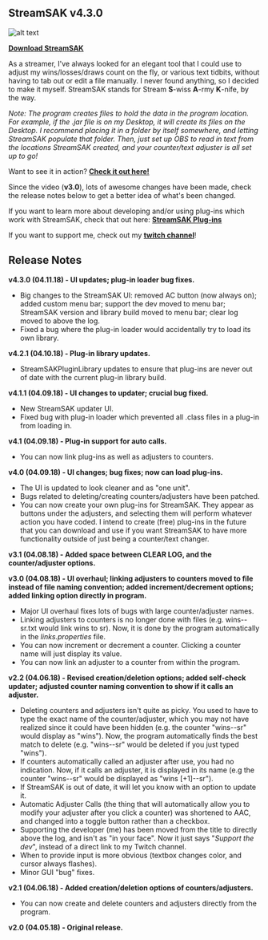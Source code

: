 ## StreamSAK v4.3.0

![alt text](https://github.com/ShermanZero/StreamSAK/blob/master/data/misc/StreamSAK.png)

**[Download StreamSAK](https://github.com/ShermanZero/StreamSAK/raw/master/data/StreamSAK.jar)**

As a streamer, I've always looked for an elegant tool that I could use to adjust my wins/losses/draws count on the fly, or various text tidbits, without having to tab out or edit a file manually.  I never found anything, so I decided to make it myself.  StreamSAK stands for Stream **S**-wiss **A**-rmy **K**-nife, by the way.

*Note: The program creates files to hold the data in the program location.  For example, if the .jar file is on my Desktop, it will create its files on the Desktop.  I recommend placing it in a folder by itself somewhere, and letting StreamSAK populate that folder.  Then, just set up OBS to read in text from the locations StreamSAK created, and your counter/text adjuster is all set up to go!*

Want to see it in action?  **[Check it out here!](https://www.youtube.com/watch?v=5vMYJbCoJkU)**

Since the video (**v3.0**), lots of awesome changes have been made, check the release notes below to get a better idea of what's been changed.

If you want to learn more about developing and/or using plug-ins which work with StreamSAK, check that out here:  **[StreamSAK Plug-ins](data/plugins)**

If you want to support me, check out my **[twitch channel](https://www.twitch.tv/shermanzero)**!


## Release Notes

**v4.3.0 (04.11.18) - UI updates; plug-in loader bug fixes.**
  - Big changes to the StreamSAK UI: removed AC button (now always on); added custom menu bar; support the dev moved to menu bar; StreamSAK version and library build moved to menu bar; clear log moved to above the log.
  - Fixed a bug where the plug-in loader would accidentally try to load its own library.

**v4.2.1 (04.10.18) - Plug-in library updates.**
  - StreamSAKPluginLibrary updates to ensure that plug-ins are never out of date with the current plug-in library build.

**v4.1.1 (04.09.18) - UI changes to updater; crucial bug fixed.**
  - New StreamSAK updater UI.
  - Fixed bug with plug-in loader which prevented all .class files in a plug-in from loading in.

**v4.1 (04.09.18) - Plug-in support for auto calls.**
  - You can now link plug-ins as well as adjusters to counters.

**v4.0 (04.09.18) - UI changes; bug fixes; now can load plug-ins.**
  - The UI is updated to look cleaner and as "one unit".
  - Bugs related to deleting/creating counters/adjusters have been patched.
  - You can now create your own plug-ins for StreamSAK.  They appear as buttons under the adjusters, and selecting them will perform whatever action you have coded.  I intend to create (free) plug-ins in the future that you can download and use if you want StreamSAK to have more functionality outside of just being a counter/text changer.

**v3.1 (04.08.18) - Added space between CLEAR LOG, and the counter/adjuster options.**

**v3.0 (04.08.18) - UI overhaul; linking adjusters to counters moved to file instead of file naming convention; added increment/decrement options; added linking option directly in program.**
  - Major UI overhaul fixes lots of bugs with large counter/adjuster names.
  - Linking adjusters to counters is no longer done with files (e.g. wins--sr.txt would link wins to sr).  Now, it is done by the program automatically in the *links.properties* file.
  - You can now increment or decrement a counter.  Clicking a counter name will just display its value.
  - You can now link an adjuster to a counter from within the program.

**v2.2 (04.06.18) - Revised creation/deletion options; added self-check updater; adjusted counter naming convention to show if it calls an adjuster.**
  - Deleting counters and adjusters isn't quite as picky.  You used to have to type the exact name of the counter/adjuster, which you may not have realized since it could have been hidden (e.g. the counter "wins--sr" would display as "wins").  Now, the program automatically finds the best match to delete (e.g. "wins--sr" would be deleted if you just typed "wins").
  - If counters automatically called an adjuster after use, you had no indication.  Now, if it calls an adjuster, it is displayed in its name (e.g the counter "wins--sr" would be displayed as "wins [+1]--sr").
  - If StreamSAK is out of date, it will let you know with an option to update it.
  - Automatic Adjuster Calls (the thing that will automatically allow you to modify your adjuster after you click a counter) was shortened to AAC, and changed into a toggle button rather than a checkbox.
  - Supporting the developer (me) has been moved from the title to directly above the log, and isn't as "in your face".  Now it just says "*Support the dev*", instead of a direct link to my Twitch channel.
  - When to provide input is more obvious (textbox changes color, and cursor always flashes).
  - Minor GUI "bug" fixes.

**v2.1 (04.06.18) - Added creation/deletion options of counters/adjusters.**
  - You can now create and delete counters and adjusters directly from the program.

**v2.0 (04.05.18) - Original release.**
